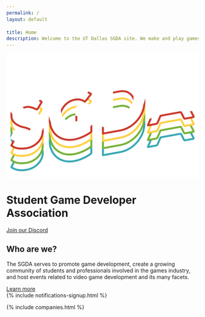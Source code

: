 ```yaml
---
permalink: /
layout: default

title: Home
description: Welcome to the UT Dallas SGDA site. We make and play games!
---
```


<!-- {% include hero-tileable-bg.html
    path="TileablePatternBlue-168.png"
    text="The University of Texas at Dallas<br/>Student Game Developer Association"
    text-small="UTD SGDA"
%} -->

<div class="ignore content-wrapper gradient-1">
    <div class="content flex flex-column items-center">
        <img class="w-1/2 mt-8" src="/assets/images/sgdao_logo_shirt.png">
        <h1 class="mt-0 mb-4"> Student Game Developer Association </h1>
        <a class="button mb-12" href="/discord"> <i class="icon-discord" aria-hidden="true"></i> Join our Discord</a>
    </div>
</div>

<div class="pt-6"></div>

## Who are we?

The SGDA serves to promote game development, create a growing community of students and professionals involved in the games industry, and host events related to video game development and its many facets.

<div class="mb-12">
    <a href="/about/">
        Learn more
        <i class="icon-arrow-right" aria-hidden="true"></i>
    </a>
</div>

<div class="ignore content-wrapper bg-darkwhite text-center">
    {% include notifications-signup.html %}
</div>

<div class="pt-12"></div>

{% include companies.html %}